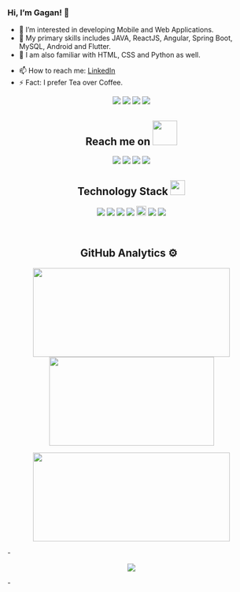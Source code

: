 ### Hi, I’m Gagan! 👋
- 👀 I’m interested in developing Mobile and Web Applications.
- 🌱 My primary skills includes JAVA, ReactJS, Angular, Spring Boot, MySQL, Android and Flutter.
- 💞️ I am also familiar with HTML, CSS and Python as well.
<!-- - 💬 Ask me about Data Science or any tech related stuff. -->
- 📫 How to reach me: [LinkedIn](http://www.linkedin.com/in/gagan-bihari-nisal)
- ⚡ Fact: I prefer Tea over Coffee.





 <p align="center">
 <img src="https://badges.pufler.dev/visits/gagan-bihari-nisal/gagan-bihari-nisal"/>
 <img src="https://badges.pufler.dev/years/gagan-bihari-nisal"/>
 <img src="https://badges.pufler.dev/repos/gagan-bihari-nisal"/>
 <img src="https://badges.pufler.dev/commits/monthly/gagan-bihari-nisal"/>
</p>
<h2 align="center">Reach me on <img src="https://media.giphy.com/media/mGcNjsfWAjY5AEZNw6/giphy.gif" width="50"></h2>
<p align="center">
<img src="https://img.shields.io/badge/-gbn_stryker-purple?style=flat-square&logo=instagram&logoColor=white&link=https://instagram.com/gbn_stryker/" />
<img src="https://img.shields.io/badge/-gagannisal@gmail.com-c14438?style=flat-square&logo=Gmail&logoColor=white&link=mailto:gagannisal@gmail.com" />
<img src="https://img.shields.io/badge/-gagan bihari nisal-blue?style=flat-square&logo=Linkedin&logoColor=white&link=https://www.linkedin.com/in/gagan-bihari-nisal//" />
<img src="https://img.shields.io/badge/-GbnStryker-blue?style=flat-square&logo=twitter&logoColor=white&link=https://twitter.com/GbnStryker" />

</p>

<h2 align="center">Technology Stack <img src="https://media.giphy.com/media/WUlplcMpOCEmTGBtBW/giphy.gif" width="30"></h2>

<p align="center">
  <img src="https://img.shields.io/badge/-Java-05122A?style=flat&logo=Java&logoColor=FFA518"/>
 <img src="https://img.shields.io/badge/-android-05122A?style=flat&logo=Android&logoColor=00FF00"/>
 <img src="https://img.shields.io/badge/-Flutter-05122A?style=flat&logo=Flutter&logoColor=blue"/>
 
 <img src="https://img.shields.io/badge/-C++-05122A?style=flat&logo=C%2B%2B&logoColor=00599C"/>
 <img src="https://img.shields.io/badge/python-3776AB.svg?&style=for-the-badge&logo=python&logoColor=white" height="20"/>

<!--  <img src="https://img.shields.io/badge/-JavaScript-05122A?style=flat&logo=javascript"/> -->
 
<!--  <img src="https://img.shields.io/badge/-Bootstrap-05122A?style=flat&logo=bootstrap&logoColor=563D7C"/> -->
 <img src="https://img.shields.io/badge/-HTML5-E34F26?style=flat-square&logo=html5&logoColor=white"/>
 <img src="https://img.shields.io/badge/-CSS3-1572B6?style=flat-square&logo=css3"/>
<!--  <img src="https://img.shields.io/badge/jupyter-F3631D.svg?&style=flat-square&logo=jupyter&logoColor=white"/>
 <img src="https://img.shields.io/badge/anaconda-42B029.svg?&style=flat-square&logo=anaconda&logoColor=white"/>
 <img src="https://img.shields.io/badge/Flask-000000.svg?&style=flat-square&logo=flask&logoColor=white"/>
 -->
</p>
<!---
<p align="center">
<img src="https://img.shields.io/badge/-JavaScript-black?style=flat-square&logo=javascript"/>
<img src="https://img.shields.io/badge/-Nodejs-black?style=flat-square&logo=Node.js"/>
<img src="https://img.shields.io/badge/-Expressjs-black?style=flat-square&logo=Express.js"/>
<img src="https://img.shields.io/badge/-React-black?style=flat-square&logo=react"/>
<img src="https://img.shields.io/badge/-MongoDB-black?style=flat-square&logo=mongodb"/>
<img src="https://img.shields.io/badge/-MySQL-black?style=flat-square&logo=mysql"/>
<img src="https://img.shields.io/badge/-Git-black?style=flat-square&logo=git"/>
<img src="https://img.shields.io/badge/-GitHub-black?style=flat-square&logo=github"/>
</p> 
--->
<br>
<h2 align="center">GitHub Analytics ⚙️ &nbsp;</h2>
<p align="center">
<a href="https://github.com/gagan-bihari-nisal">
  <img height="180em" width = "400em" src="https://github-readme-stats-eight-theta.vercel.app/api?username=gagan-bihari-nisal&show_icons=true&theme=algolia&include_all_commits=true&count_private=true"/>
  <img height="180em" width = "335em" src="https://github-readme-stats-eight-theta.vercel.app/api/top-langs/?username=gagan-bihari-nisal&layout=compact&langs_count=8&theme=algolia"/>
</a>
</p>

<p align = "center">
<img height="180em" width = "400em" src="https://github-readme-streak-stats.herokuapp.com/?user=gagan-bihari-nisal&show_icons=true&locale=en&layout=compact&theme=algolia&line_height=0" />
</p> 
-
<p align = "center">
 <img src="https://activity-graph.herokuapp.com/graph?username=gagan-bihari-nisal&theme=redical">
</p>  
-

